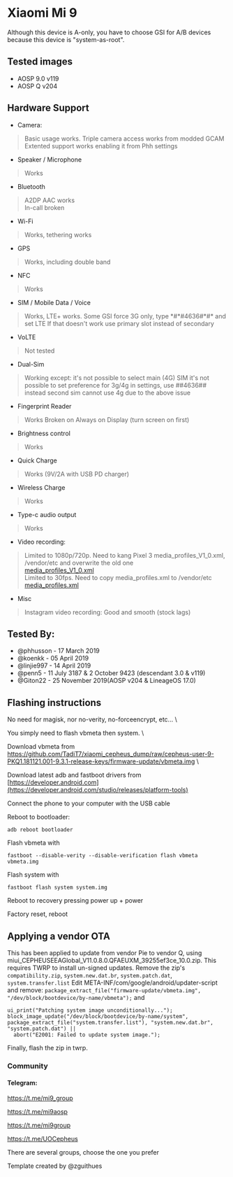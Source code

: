 # Xiaomi Mi 9

Although this device is A-only, you have to choose GSI for A/B devices because this device is "system-as-root". 

## Tested images
*  AOSP 9.0 v119 
*  AOSP Q v204 


## Hardware Support

* Camera:
> Basic usage works. Triple camera access works from modded GCAM
> Extented support works enabling it from Phh settings

* Speaker / Microphone
> Works

* Bluetooth
> A2DP AAC works \
> In-call broken

* Wi-Fi
> Works, tethering works

* GPS
> Works, including double band

* NFC
> Works

* SIM / Mobile Data / Voice
> Works, LTE+ works.
> Some GSI force 3G only, type \*#\*#4636#\*#\* and set LTE
> If that doesn't work use primary slot instead of secondary

* VoLTE
> Not tested

* Dual-Sim
> Working except:
> it's not possible to select main (4G) SIM
> it's not possible to set preference for 3g/4g in settings, use *#*#4636#*#* instead
> second sim cannot use 4g due to the above issue

* Fingerprint Reader
> Works
> Broken on Always on Display (turn screen on first)

* Brightness control
> Works

* Quick Charge
> Works (9V/2A with USB PD charger)

* Wireless Charge
> Works

* Type-c audio output
> Works

* Video recording:
> Limited to 1080p/720p. Need to kang Pixel 3 media_profiles_V1_0.xml, /vendor/etc and overwrite the old one \
[media_profiles_V1_0.xml](https://github.com/TadiT7/google_blueline_dump/blob/e43766b36473595b7e3d0ef28613bc0821aeefd0/vendor/etc/media_profiles_V1_0.xml) \
> Limited to 30fps. Need to copy media_profiles.xml to /vendor/etc \
[media_profiles.xml](https://forum.xda-developers.com/attachment.php?attachmentid=4740601&d=1554967755)

* Misc
> Instagram video recording: Good and smooth (stock lags)

## Tested By:
* @phhusson - 17 March 2019
* @koenkk - 05 April 2019
* @linjie997 - 14 April 2019
* @penn5 - 11 July 3187 & 2 October 9423 (descendant 3.0 & v119)
* @Giton22 - 25 November 2019(AOSP v204 & LineageOS 17.0)

## Flashing instructions

No need for magisk, nor no-verity, no-forceencrypt, etc... \

You simply need to flash vbmeta then system. \

Download vbmeta from https://github.com/TadiT7/xiaomi_cepheus_dump/raw/cepheus-user-9-PKQ1.181121.001-9.3.1-release-keys/firmware-update/vbmeta.img \

Download latest adb and fastboot drivers from [https://developer.android.com](https://developer.android.com/studio/releases/platform-tools) 

Connect the phone to your computer with the USB cable

Reboot to bootloader:
```
adb reboot bootloader
```
Flash vbmeta with 
```
fastboot --disable-verity --disable-verification flash vbmeta vbmeta.img
``` 
Flash system with 
```
fastboot flash system system.img
``` 
Reboot to recovery pressing power up + power

Factory reset, reboot



## Applying a vendor OTA

This has been applied to update from vendor Pie to vendor Q, using miui_CEPHEUSEEAGlobal_V11.0.8.0.QFAEUXM_39255ef3ce_10.0.zip.
This requires TWRP to install un-signed updates.
Remove the zip's `compatibility.zip`, `system.new.dat.br`, `system.patch.dat`, `system.transfer.list`
Edit META-INF/com/google/android/updater-script and remove:
`package_extract_file("firmware-update/vbmeta.img", "/dev/block/bootdevice/by-name/vbmeta");`
and
```
ui_print("Patching system image unconditionally...");
block_image_update("/dev/block/bootdevice/by-name/system", package_extract_file("system.transfer.list"), "system.new.dat.br", "system.patch.dat") ||
  abort("E2001: Failed to update system image.");
```

Finally, flash the zip in twrp.

### Community
#### Telegram: 
https://t.me/mi9_group

https://t.me/mi9aosp

https://t.me/mi9group

https://t.me/UOCepheus

There are several groups, choose the one you prefer


Template created by @zguithues